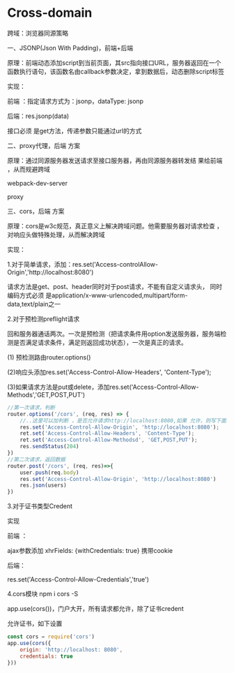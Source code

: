 # Cross-domain
跨域：浏览器同源策略

一、JSONP(Json With Padding)，前端+后端

原理：前端动态添加script到当前页面，其src指向接口URL，服务器返回在一个函数执行语句，该函数名由callback参数决定，拿到数据后，动态删除script标签

实现：

前端 ：指定请求方式为：jsonp，dataType: jsonp

后端：res.jsonp(data)

接口必须 是get方法，传递参数只能通过url的方式

二、proxy代理，后端 方案

原理：通过同源服务器发送请求至接口服务器，再由同源服务器转发结 果给前端 ，从而规避跨域

webpack-dev-server

proxy

三、cors，后端 方案

原理：cors是w3c规范，真正意义上解决跨域问题。他需要服务器对请求检查 ，对响应头做特殊处理，从而解决跨域

实现：

1.对于简单请求，添加：res.set('Access-controlAllow-Origin','http://localhost:8080')

请求方法是get、post、header同时对于post请求，不能有自定义请求头， 同时编码方式必须 是application/x-www-urlencoded,multipart/form-data,text/plain之一

2.对于预检测preflight请求

回和服务器通话两次。一次是预检测（把请求条件用option发送服务器，服务端检测是否满足请求条件，满足则返回成功状态），一次是真正的请求。

(1) 预检测路由router.options()

(2)响应头添加res.set('Access-Control-Allow-Headers', 'Content-Type');

(3)如果请求方法是put或delete，添加res.set('Access-Control-Allow-Methods','GET,POST,PUT')

```javascript
//第一次请求，判断 
router.options('/cors', (req, res) => {
    //..这里可以加判断 ，是否允许请求http://localhost:8080,如果 允许，则写下面的代码
    res.set('Access-Control-Allow-Origin', 'http://localhost:8080');
    ret.set('Access-Control-Allow-Headers', 'Content-Type');
    ret.set('Access-Control-Allow-Methodsd', 'GET,POST,PUT');
    res.sendStatus(204)
})
//第二次请求，返回数据
router.post('/cors', (req, res)=>{
    user.push(req.body)
    res.set('Access-Control-Allow-Origin', 'http://localhost:8080')
    res.json(users)
})
```

3.对于证书类型Credent

实现

前端 ：

ajax参数添加  xhrFields: {withCredentials: true}  携带cookie

后端：

res.set('Access-Control-Allow-Credentials','true')

4.cors模块 npm i cors -S

app.use(cors())，门户大开，所有请求都允许，除了证书credent

允许证书，如下设置

```javascript
const cors = require('cors')
app.use(cors({
    origin: 'http://localhost: 8080',
    credentials: true
}))
```





